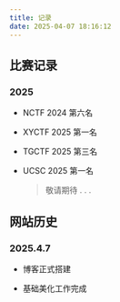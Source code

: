 ```yaml
---
title: 记录
date: 2025-04-07 18:16:12
---
```




## 比赛记录

### 2025

- NCTF 2024 第六名

- XYCTF 2025 第一名

- TGCTF 2025 第三名

- UCSC 2025 第一名

  > 敬请期待 . . .



## 网站历史

### 2025.4.7

- 博客正式搭建

- 基础美化工作完成

